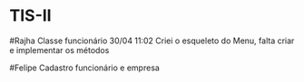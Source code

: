 # TIS-II

#Rajha
Classe funcionário 30/04 11:02
Criei o esqueleto do Menu, falta criar e implementar os métodos

#Felipe
Cadastro funcionário e empresa
